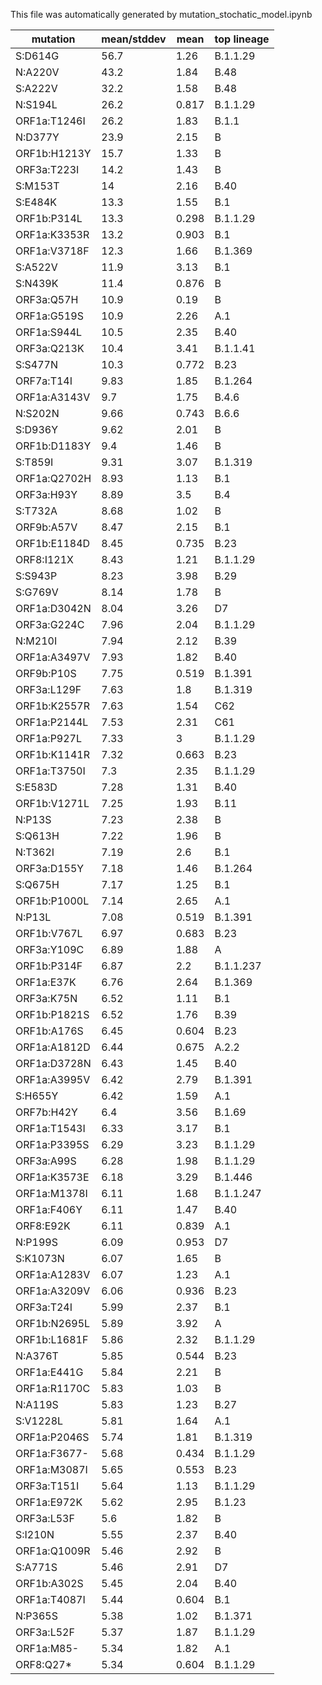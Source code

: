 This file was automatically generated by mutation_stochatic_model.ipynb

| mutation | mean/stddev | mean | top lineage |
| -------- | ----------- | ---- | ----------- |
| S:D614G | 56.7 | 1.26 | B.1.1.29 |
| N:A220V | 43.2 | 1.84 | B.48 |
| S:A222V | 32.2 | 1.58 | B.48 |
| N:S194L | 26.2 | 0.817 | B.1.1.29 |
| ORF1a:T1246I | 26.2 | 1.83 | B.1.1 |
| N:D377Y | 23.9 | 2.15 | B |
| ORF1b:H1213Y | 15.7 | 1.33 | B |
| ORF3a:T223I | 14.2 | 1.43 | B |
| S:M153T | 14 | 2.16 | B.40 |
| S:E484K | 13.3 | 1.55 | B.1 |
| ORF1b:P314L | 13.3 | 0.298 | B.1.1.29 |
| ORF1a:K3353R | 13.2 | 0.903 | B.1 |
| ORF1a:V3718F | 12.3 | 1.66 | B.1.369 |
| S:A522V | 11.9 | 3.13 | B.1 |
| S:N439K | 11.4 | 0.876 | B |
| ORF3a:Q57H | 10.9 | 0.19 | B |
| ORF1a:G519S | 10.9 | 2.26 | A.1 |
| ORF1a:S944L | 10.5 | 2.35 | B.40 |
| ORF3a:Q213K | 10.4 | 3.41 | B.1.1.41 |
| S:S477N | 10.3 | 0.772 | B.23 |
| ORF7a:T14I | 9.83 | 1.85 | B.1.264 |
| ORF1a:A3143V | 9.7 | 1.75 | B.4.6 |
| N:S202N | 9.66 | 0.743 | B.6.6 |
| S:D936Y | 9.62 | 2.01 | B |
| ORF1b:D1183Y | 9.4 | 1.46 | B |
| S:T859I | 9.31 | 3.07 | B.1.319 |
| ORF1a:Q2702H | 8.93 | 1.13 | B.1 |
| ORF3a:H93Y | 8.89 | 3.5 | B.4 |
| S:T732A | 8.68 | 1.02 | B |
| ORF9b:A57V | 8.47 | 2.15 | B.1 |
| ORF1b:E1184D | 8.45 | 0.735 | B.23 |
| ORF8:I121X | 8.43 | 1.21 | B.1.1.29 |
| S:S943P | 8.23 | 3.98 | B.29 |
| S:G769V | 8.14 | 1.78 | B |
| ORF1a:D3042N | 8.04 | 3.26 | D7 |
| ORF3a:G224C | 7.96 | 2.04 | B.1.1.29 |
| N:M210I | 7.94 | 2.12 | B.39 |
| ORF1a:A3497V | 7.93 | 1.82 | B.40 |
| ORF9b:P10S | 7.75 | 0.519 | B.1.391 |
| ORF3a:L129F | 7.63 | 1.8 | B.1.319 |
| ORF1b:K2557R | 7.63 | 1.54 | C62 |
| ORF1a:P2144L | 7.53 | 2.31 | C61 |
| ORF1a:P927L | 7.33 | 3 | B.1.1.29 |
| ORF1b:K1141R | 7.32 | 0.663 | B.23 |
| ORF1a:T3750I | 7.3 | 2.35 | B.1.1.29 |
| S:E583D | 7.28 | 1.31 | B.40 |
| ORF1b:V1271L | 7.25 | 1.93 | B.11 |
| N:P13S | 7.23 | 2.38 | B |
| S:Q613H | 7.22 | 1.96 | B |
| N:T362I | 7.19 | 2.6 | B.1 |
| ORF3a:D155Y | 7.18 | 1.46 | B.1.264 |
| S:Q675H | 7.17 | 1.25 | B.1 |
| ORF1b:P1000L | 7.14 | 2.65 | A.1 |
| N:P13L | 7.08 | 0.519 | B.1.391 |
| ORF1b:V767L | 6.97 | 0.683 | B.23 |
| ORF3a:Y109C | 6.89 | 1.88 | A |
| ORF1b:P314F | 6.87 | 2.2 | B.1.1.237 |
| ORF1a:E37K | 6.76 | 2.64 | B.1.369 |
| ORF3a:K75N | 6.52 | 1.11 | B.1 |
| ORF1b:P1821S | 6.52 | 1.76 | B.39 |
| ORF1b:A176S | 6.45 | 0.604 | B.23 |
| ORF1a:A1812D | 6.44 | 0.675 | A.2.2 |
| ORF1a:D3728N | 6.43 | 1.45 | B.40 |
| ORF1a:A3995V | 6.42 | 2.79 | B.1.391 |
| S:H655Y | 6.42 | 1.59 | A.1 |
| ORF7b:H42Y | 6.4 | 3.56 | B.1.69 |
| ORF1a:T1543I | 6.33 | 3.17 | B.1 |
| ORF1a:P3395S | 6.29 | 3.23 | B.1.1.29 |
| ORF3a:A99S | 6.28 | 1.98 | B.1.1.29 |
| ORF1a:K3573E | 6.18 | 3.29 | B.1.446 |
| ORF1a:M1378I | 6.11 | 1.68 | B.1.1.247 |
| ORF1a:F406Y | 6.11 | 1.47 | B.40 |
| ORF8:E92K | 6.11 | 0.839 | A.1 |
| N:P199S | 6.09 | 0.953 | D7 |
| S:K1073N | 6.07 | 1.65 | B |
| ORF1a:A1283V | 6.07 | 1.23 | A.1 |
| ORF1a:A3209V | 6.06 | 0.936 | B.23 |
| ORF3a:T24I | 5.99 | 2.37 | B.1 |
| ORF1b:N2695L | 5.89 | 3.92 | A |
| ORF1b:L1681F | 5.86 | 2.32 | B.1.1.29 |
| N:A376T | 5.85 | 0.544 | B.23 |
| ORF1a:E441G | 5.84 | 2.21 | B |
| ORF1a:R1170C | 5.83 | 1.03 | B |
| N:A119S | 5.83 | 1.23 | B.27 |
| S:V1228L | 5.81 | 1.64 | A.1 |
| ORF1a:P2046S | 5.74 | 1.81 | B.1.319 |
| ORF1a:F3677- | 5.68 | 0.434 | B.1.1.29 |
| ORF1a:M3087I | 5.65 | 0.553 | B.23 |
| ORF3a:T151I | 5.64 | 1.13 | B.1.1.29 |
| ORF1a:E972K | 5.62 | 2.95 | B.1.23 |
| ORF3a:L53F | 5.6 | 1.82 | B |
| S:I210N | 5.55 | 2.37 | B.40 |
| ORF1a:Q1009R | 5.46 | 2.92 | B |
| S:A771S | 5.46 | 2.91 | D7 |
| ORF1b:A302S | 5.45 | 2.04 | B.40 |
| ORF1a:T4087I | 5.44 | 0.604 | B.1 |
| N:P365S | 5.38 | 1.02 | B.1.371 |
| ORF3a:L52F | 5.37 | 1.87 | B.1.1.29 |
| ORF1a:M85- | 5.34 | 1.82 | A.1 |
| ORF8:Q27* | 5.34 | 0.604 | B.1.1.29 |
